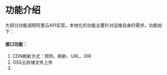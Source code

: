 # 功能介绍
大部分功能调用阿里云API实现，本地化的功能主要针对运维自身的需求，功能如下：
#### 接口功能：
1. CDN刷新方式：预热、刷新、URL、DIR
2. OSS云存储文件上传
3. 
 
